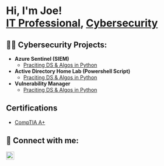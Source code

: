 <h1>Hi, I'm Joe! <br/> <a href="https://www.linkedin.com/in/joseph-beattie-b9a09b280//">IT Professional</a>, <a href="https://github.com/ITJOEIT">Cybersecurity</a></h1>

<h2>👨‍💻 Cybersecurity Projects:</h2>

- <b>Azure Sentinel (SIEM) </b>
  - [Praciting DS & Algos in Python](https://github.com/joshmadakor1/Algorithms-Practice)
- <b>Active Directory Home Lab (Powershell Script) </b>
  - [Praciting DS & Algos in Python](https://github.com/joshmadakor1/Algorithms-Practice)
- <b>Vulnerability Manager </b>
  - [Praciting DS & Algos in Python](https://github.com/joshmadakor1/Algorithms-Practice)
<h2>Certifications</h2>

- [CompTIA A+](https://www.google.com)

<h2> 🤳 Connect with me:</h2>


[<img align="left" alt="JoshMadakor | LinkedIn" width="22px" src="https://cdn.jsdelivr.net/npm/simple-icons@v3/icons/linkedin.svg" />][linkedin]

[linkedin]: https://linkedin.com/in/joseph-beattie-b9a09b280/

<!--
**joshmadakor1/joshmadakor1** is a ✨ _special_ ✨ repository because its `README.md` (this file) appears on your GitHub profile.

Here are some ideas to get you started:

- 🔭 I’m currently working on ...
- 🌱 I’m currently learning ...
- 👯 I’m looking to collaborate on ...
- 🤔 I’m looking for help with ...
- 💬 Ask me about ...
- 📫 How to reach me: ...
- 😄 Pronouns: ...
- ⚡ Fun fact: ...
-->
